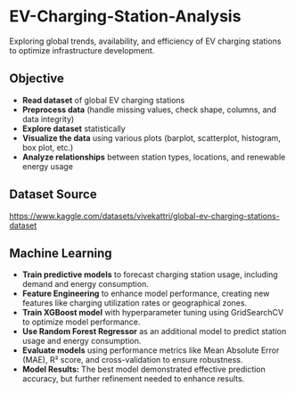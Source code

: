 # EV-Charging-Station-Analysis
Exploring global trends, availability, and efficiency of EV charging stations to optimize infrastructure development.

## Objective
- **Read dataset** of global EV charging stations
- **Preprocess data** (handle missing values, check shape, columns, and data integrity)
- **Explore dataset** statistically
- **Visualize the data** using various plots (barplot, scatterplot, histogram, box plot, etc.)
- **Analyze relationships** between station types, locations, and renewable energy usage

## Dataset Source
https://www.kaggle.com/datasets/vivekattri/global-ev-charging-stations-dataset

## Machine Learning
- **Train predictive models** to forecast charging station usage, including demand and energy consumption.
- **Feature Engineering** to enhance model performance, creating new features like charging utilization rates or geographical zones.
- **Train XGBoost model** with hyperparameter tuning using GridSearchCV to optimize model performance.
- **Use Random Forest Regressor** as an additional model to predict station usage and energy consumption.
- **Evaluate models** using performance metrics like Mean Absolute Error (MAE), R² score, and cross-validation to ensure robustness.
- **Model Results:** The best model demonstrated effective prediction accuracy, but further refinement needed to enhance results.
